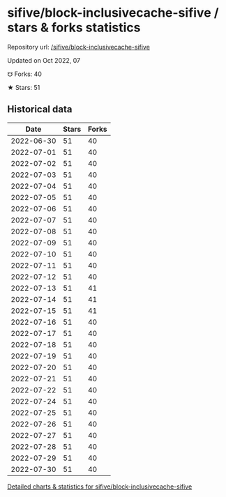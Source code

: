 # sifive/block-inclusivecache-sifive / stars & forks statistics

Repository url: [/sifive/block-inclusivecache-sifive](https://github.com/sifive/block-inclusivecache-sifive)

Updated on Oct 2022, 07

☋ Forks: 40

★ Stars: 51

## Historical data
| Date | Stars | Forks |
|------|-------|-------|
| 2022-06-30 | 51 | 40 | 
| 2022-07-01 | 51 | 40 | 
| 2022-07-02 | 51 | 40 | 
| 2022-07-03 | 51 | 40 | 
| 2022-07-04 | 51 | 40 | 
| 2022-07-05 | 51 | 40 | 
| 2022-07-06 | 51 | 40 | 
| 2022-07-07 | 51 | 40 | 
| 2022-07-08 | 51 | 40 | 
| 2022-07-09 | 51 | 40 | 
| 2022-07-10 | 51 | 40 | 
| 2022-07-11 | 51 | 40 | 
| 2022-07-12 | 51 | 40 | 
| 2022-07-13 | 51 | 41 | 
| 2022-07-14 | 51 | 41 | 
| 2022-07-15 | 51 | 41 | 
| 2022-07-16 | 51 | 40 | 
| 2022-07-17 | 51 | 40 | 
| 2022-07-18 | 51 | 40 | 
| 2022-07-19 | 51 | 40 | 
| 2022-07-20 | 51 | 40 | 
| 2022-07-21 | 51 | 40 | 
| 2022-07-22 | 51 | 40 | 
| 2022-07-24 | 51 | 40 | 
| 2022-07-25 | 51 | 40 | 
| 2022-07-26 | 51 | 40 | 
| 2022-07-27 | 51 | 40 | 
| 2022-07-28 | 51 | 40 | 
| 2022-07-29 | 51 | 40 | 
| 2022-07-30 | 51 | 40 | 


[Detailed charts & statistics for sifive/block-inclusivecache-sifive](https://reviewgithub.com/rep/sifive/block-inclusivecache-sifive)
